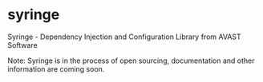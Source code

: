 syringe
=======

Syringe - Dependency Injection and Configuration Library from AVAST Software

Note: Syringe is in the process of open sourcing, documentation and other information are coming soon.
